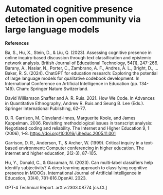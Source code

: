 # Automated cognitive presence detection in open community via large language models

**References**

Ba, S., Hu, X., Stein, D., & Liu, Q. (2023). Assessing cognitive presence in online inquiry‐based discussion through text classification and epistemic network analysis. British Journal of Educational Technology, 54(1), 247-266. Barany, A., Nasiar, N., Porter, C., Zambrano, A. F., Andres, A. L., Bright, D., ... Baker, R. S. (2024). ChatGPT for education research: Exploring the potential of large language models for qualitative codebook development. In International Conference on Artificial Intelligence in Education (pp. 134-149). Cham: Springer Nature Switzerland.

David Williamson Shaffer and A. R. Ruis. 2021. How We Code. In Advances in Quantitative Ethnography, Andrew R. Ruis and Seung B. Lee (Eds.). Springer International Publishing, 62–77.

D. R. Garrison, M. Cleveland-Innes, Marguerite Koole, and James Kappelman. 2006. Revisiting methodological issues in transcript analysis: Negotiated coding and reliability. The Internet and Higher Education 9, 1 (2006), 1–8. https://doi.org/10.1016/j.iheduc.2005.11.001

Garrison, D. R., Anderson, T., & Archer, W. (1999). Critical inquiry in a text-based environment: Computer conferencing in higher education. The internet and higher education, 2(2-3), 87-105.

Hu, Y., Donald, C., & Giacaman, N. (2023). Can multi-label classifiers help identify subjectivity? A deep learning approach to classifying cognitive presence in MOOCs. International Journal of Artificial Intelligence in Education, 33(4), 781-816.OpenAI. 2023. 

GPT-4 Technical Report. arXiv:2303.08774 [cs.CL]

